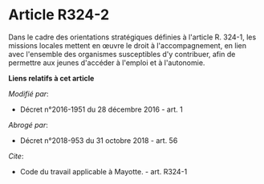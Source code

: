 # Article R324-2

Dans le cadre des orientations stratégiques définies à l'article R. 324-1, les missions locales mettent en œuvre le droit à
l'accompagnement, en lien avec l'ensemble des organismes susceptibles d'y contribuer, afin de permettre aux jeunes d'accéder
à l'emploi et à l'autonomie.

**Liens relatifs à cet article**

_Modifié par_:

  - Décret n°2016-1951 du 28 décembre 2016 - art. 1

_Abrogé par_:

  - Décret n°2018-953 du 31 octobre 2018 - art. 56

_Cite_:

  - Code du travail applicable à Mayotte. - art. R324-1
